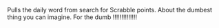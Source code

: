 Pulls the daily word from search for Scrabble points. About the dumbest thing you can imagine. For the dumb  !!!!!!!!!!!!!!
